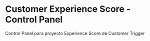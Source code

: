 # Customer Experience Score - Control Panel
Control Panel para proyecto Experience Score de Customer Trigger